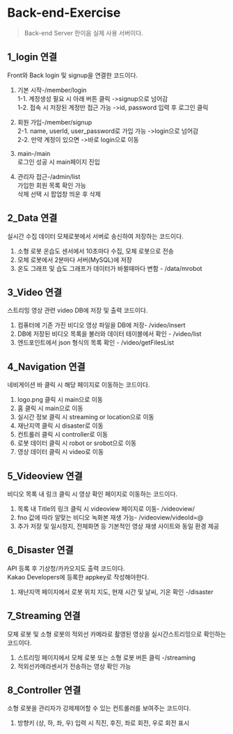 # Back-end-Exercise
>Back-end Server 한이음 실제 사용 서버이다.

## 1_login 연결
Front와 Back login 및 signup을 연결한 코드이다.
1. 기본 시작-/member/login </br>
  1-1. 계정생성 필요 시 아래 버튼 클릭 ->signup으로 넘어감 </br>
  1-2. 접속 시 저장된 계정만 접근 가능 ->id, password 입력 후 로그인 클릭 </br>
2. 회원 가입-/member/signup </br>
  2-1. name, userId, user_password로 가입 가능 ->login으로 넘어감 </br>
  2-2. 만약 계정이 있으면 ->바로 login으로 이동 </br>
3. main-/main </br>
로그인 성공 시 main페이지 진입 </br>

4. 관리자 접근-/admin/list </br>
가입한 회원 목록 확인 가능 </br>
삭제 선택 시 팝업창 띄운 후 삭제 </br>

## 2_Data 연결
실시간 수집 데이터 모체로봇에서 서버로 송신하여 저장하는 코드이다. </br>
1. 소형 로봇 온습도 센서에서 10초마다 수집, 모체 로봇으로 전송 </br>
2. 모체 로봇에서 2분마다 서버(MySQL)에 저장 </br>
3. 온도 그래프 및 습도 그래프가 데이터가 바뀔때마다 변함 - /data/mrobot </br>

## 3_Video 연결
스트리밍 영상 관련 video DB에 저장 및 출력 코드이다. </br>
1. 컴퓨터에 기존 가진 비디오 영상 파일을 DB에 저장- /video/insert </br>
2. DB에 저장된 비디오 목록을 불러와 데이터 테이블에서 확인 - /video/list </br>
3. 엔드포인트에서 json 형식의 목록 확인 - /video/getFilesList </br>

## 4_Navigation 연결
네비게이션 바 클릭 시 해당 페이지로 이동하는 코드이다. </br>
1. logo.png 클릭 시 main으로 이동 </br>
2. 홈 클릭 시 main으로 이동 </br>
3. 실시간 정보 클릭 시 streaming or location으로 이동 </br>
4. 재난지역 클릭 시 disaster로 이동 </br>
5. 컨트롤러 클릭 시 controller로 이동 </br>
6. 로봇 데이터 클릭 시 robot or srobot으로 이동 </br>
7. 영상 데이터 클릭 시 video로 이동 </br>

## 5_Videoview 연결
비디오 목록 내 링크 클릭 시 영상 확인 페이지로 이동하는 코드이다. </br>
1. 목록 내 Title의 링크 클릭 시 videoview 페이지로 이동- /videoview/ </br>
2. fno 값에 따라 알맞는 비디오 녹화본 재생 가능- /videoview/videoId=@ </br>
3. 추가 저장 및 일시정지, 전체화면 등 기본적인 영상 재생 사이트와 동일 환경 제공 </br>

## 6_Disaster 연결
API 등록 후 기상청/카카오지도 출력 코드이다. </br> Kakao Developers에 등록한 appkey로 작성해야한다. </br>
1. 재난지역 페이지에서 로봇 위치 지도, 현재 시간 및 날씨, 기온 확인 -/disaster </br>

## 7_Streaming 연결
모체 로봇 및 소형 로봇의 적외선 카메라로 촬영된 영상을 실시간스트리밍으로 확인하는 코드이다. </br>
1. 스트리밍 페이지에서 모체 로봇 또는 소형 로봇 버튼 클릭 -/streaming </br>
2. 적외선카메라센서가 전송하는 영상 확인 가능 </br>

## 8_Controller 연결
 소형 로봇을 관리자가 강제제어할 수 있는 컨트롤러를 보여주는 코드이다. </br>
1. 방향키 (상, 하, 좌, 우) 입력 시 직진, 후진, 좌로 회전, 우로 회전 표시 </br>
